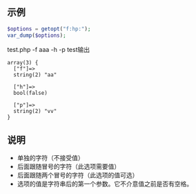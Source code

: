 ## 示例
```php
$options = getopt("f:hp:");
var_dump($options);
```

test.php -f aaa -h -p test输出
```
array(3) {
  ["f"]=>
  string(2) "aa"
  
  ["h"]=>
  bool(false)
  
  ["p"]=>
  string(2) "vv"
}
```

## 说明
* 单独的字符（不接受值）
* 后面跟随冒号的字符（此选项需要值）
* 后面跟随两个冒号的字符（此选项的值可选）
* 选项的值是字符串后的第一个参数。它不介意值之前是否有空格。
